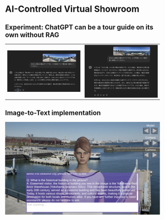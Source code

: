 # AI-Controlled Virtual Showroom

## Experiment: ChatGPT can be a tour guide on its own without RAG

<table>
  <tr>
    <td>
      <img src="doc/ImageToTextSample1.png" width=500>      
    </td>
    <td>
      <img src="doc/ImageToTextSample2.png" width=500>
  </tr>
</table>


## Image-to-Text implementation

<img src="doc/image_to_text_test.png" width=700>
